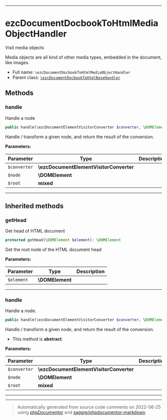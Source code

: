 ***

# ezcDocumentDocbookToHtmlMediaObjectHandler

Visit media objects

Media objects are all kind of other media types, embedded in the
document, like images.

* Full name: `\ezcDocumentDocbookToHtmlMediaObjectHandler`
* Parent class: [`\ezcDocumentDocbookToHtmlBaseHandler`](./ezcDocumentDocbookToHtmlBaseHandler.md)




## Methods


### handle

Handle a node

```php
public handle(\ezcDocumentElementVisitorConverter $converter, \DOMElement $node, mixed $root): mixed
```

Handle / transform a given node, and return the result of the
conversion.






**Parameters:**

| Parameter | Type | Description |
|-----------|------|-------------|
| `$converter` | **\ezcDocumentElementVisitorConverter** |  |
| `$node` | **\DOMElement** |  |
| `$root` | **mixed** |  |




***


## Inherited methods


### getHead

Get head of HTML document

```php
protected getHead(\DOMElement $element): \DOMElement
```

Get the root node of the HTML document head






**Parameters:**

| Parameter | Type | Description |
|-----------|------|-------------|
| `$element` | **\DOMElement** |  |




***

### handle

Handle a node.

```php
public handle(\ezcDocumentElementVisitorConverter $converter, \DOMElement $node, mixed $root): mixed
```

Handle / transform a given node, and return the result of the
conversion.


* This method is **abstract**.



**Parameters:**

| Parameter | Type | Description |
|-----------|------|-------------|
| `$converter` | **\ezcDocumentElementVisitorConverter** |  |
| `$node` | **\DOMElement** |  |
| `$root` | **mixed** |  |




***


***
> Automatically generated from source code comments on 2022-06-25 using [phpDocumentor](http://www.phpdoc.org/) and [saggre/phpdocumentor-markdown](https://github.com/Saggre/phpDocumentor-markdown)
